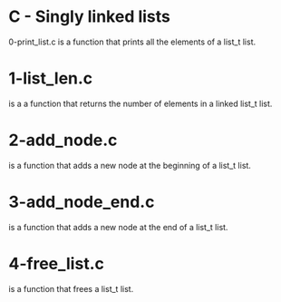 # C - Singly linked lists
0-print_list.c
is a function that prints all the elements of a list_t list.

# 1-list_len.c
is a a function that returns the number of elements in a linked list_t list.

# 2-add_node.c
is a function that adds a new node at the beginning of a list_t list.

# 3-add_node_end.c
is a function that adds a new node at the end of a list_t list.

# 4-free_list.c
is a function that frees a list_t list.
